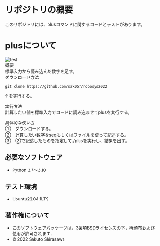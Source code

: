 # リポジトリの概要
このリポジトリには、plusコマンドに関するコードとテストがあります。  

# plusについて
![test](https://github.com/sak057/robosys2022/actions/workflows/test.yml/badge.svg)  
概要    
標準入力から読み込んだ数字を足す。  
ダウンロード方法  
```
git clone https://github.com/sak057/robosys2022  
```
↑を実行する。  

実行方法  
計算したい値を標準入力でコードに読み込ませてplusを実行する。  

具体的な使い方    
①　ダウンロードする。  
②　計算したい数字をseqもしくはファイルを使って記述する。  
③　②で記述したものを指定して./plusを実行し、結果を出す。  

## 必要なソフトウェア
* Python 3.7～3.10

## テスト環境
* Ubuntu22.04.1LTS

## 著作権について
* このソフトウェアパッケージは，3条項BSDライセンスの下，再頒布および使用が許可されます．
* © 2022 Sakuto Shirasawa
